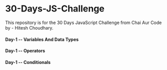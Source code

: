 # 30-Days-JS-Challenge
This repository is for the 30 Days JavaScript Challenge from Chai Aur Code by - Hitesh Choudhary.

#### Day-1 -- Variables And Data Types
#### Day-1 -- Operators
#### Day-1 -- Conditionals

